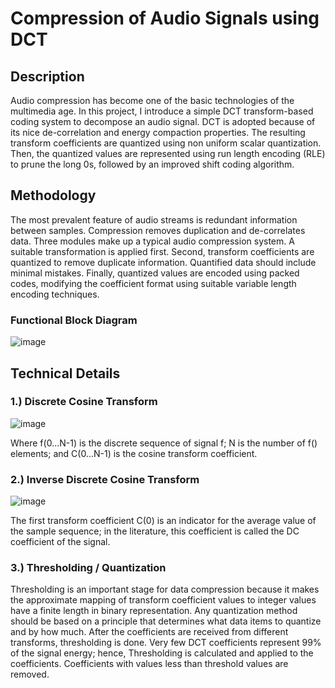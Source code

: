 # Compression of Audio Signals using DCT


## Description
Audio compression has become one of the basic technologies of the multimedia age. In this project, I introduce a simple DCT transform-based coding system to decompose an audio signal. DCT is adopted because of its nice de-correlation and energy compaction properties. The resulting transform coefficients are quantized using non uniform scalar quantization. Then, the quantized values are represented using run length encoding (RLE) to prune the long 0s, followed by an improved shift coding algorithm.


## Methodology

The most prevalent feature of audio streams is redundant information between samples. Compression removes duplication and de-correlates data. Three modules make up a typical audio compression system. A suitable transformation is applied first. Second, transform coefficients are quantized to remove duplicate information. Quantified data should include minimal mistakes. Finally, quantized values are encoded using packed codes, modifying the coefficient format using suitable variable length encoding techniques.

### Functional Block Diagram<br>
![image](https://github.com/Shreyans27/Compression-of-audio-signals-using-DCT/assets/73150420/3b1b103b-6af5-4119-931e-8cebdca04cb3)


## Technical Details

### 1.) Discrete Cosine Transform<br>
![image](https://github.com/Shreyans27/Compression-of-audio-signals-using-DCT/assets/73150420/018397ae-7e85-463c-b0af-87950b80bab1)
<br>

Where f(0...N-1) is the discrete sequence of signal f; N is the number of f() elements; and C(0...N-1) is the cosine transform coefficient.

### 2.) Inverse Discrete Cosine Transform<br>
![image](https://github.com/Shreyans27/Compression-of-audio-signals-using-DCT/assets/73150420/cdde7753-4e12-4fd3-befb-47f83c034000)
<br>

The first transform coefficient C(0) is an indicator for the average value of the sample sequence; in the literature, this coefficient is called the DC coefficient of the signal.

### 3.) Thresholding / Quantization<br>

Thresholding is an important stage for data compression because it makes the approximate mapping of transform coefficient values to integer values have a finite length in binary representation. Any quantization method should be based on a principle that determines what data items to quantize and by how much. After the coefficients are received from different transforms, thresholding is done. Very few DCT coefficients represent 99% of the signal energy; hence, Thresholding is calculated and applied to the coefficients. Coefficients with values less than threshold values are removed.
